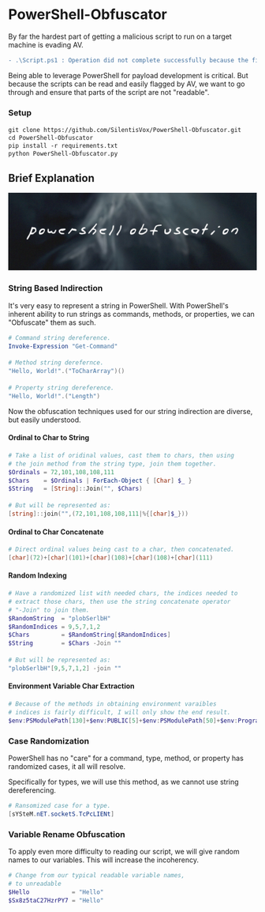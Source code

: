 # PowerShell-Obfuscator

By far the hardest part of getting a malicious script to run on a target machine is evading AV.

```diff
- .\Script.ps1 : Operation did not complete successfully because the file contains a virus or potentially unwanted software.
```

Being able to leverage PowerShell for payload development is critical. But because the scripts can be read and easily flagged by AV, we want to go through and ensure that parts of the script are not "readable".

### **Setup**

```
git clone https://github.com/SilentisVox/PowerShell-Obfuscator.git
cd PowerShell-Obfuscator
pip install -r requirements.txt
python PowerShell-Obfuscator.py
```

## **Brief Explanation**

![Obfuscation](assets/Obfuscation.jpg)

### **String Based Indirection**

It's very easy to represent a string in PowerShell. With PowerShell's inherent ability to run strings as commands, methods, or properties, we can "Obfuscate" them as such.

```powershell
# Command string dereference.
Invoke-Expression "Get-Command"

# Method string derefernce.
"Hello, World!".("ToCharArray")()

# Property string dereference.
"Hello, World!".("Length")
```

Now the obfuscation techniques used for our string indirection are diverse, but easily understood.

#### **Ordinal to Char to String**

```powershell
# Take a list of oridinal values, cast them to chars, then using
# the join method from the string type, join them together.
$Ordinals = 72,101,108,108,111
$Chars    = $Ordinals | ForEach-Object { [Char] $_ }
$String   = [String]::Join("", $Chars)

# But will be represented as:
[string]::join("",(72,101,108,108,111|%{[char]$_}))
```

#### **Ordinal to Char Concatenate**

```powershell
# Direct ordinal values being cast to a char, then concatenated.
[char](72)+[char](101)+[char](108)+[char](108)+[char](111)
```

#### **Random Indexing**

```powershell
# Have a randomized list with needed chars, the indices needed to
# extract those chars, then use the string concatenate operator 
# "-Join" to join them.
$RandomString  = "plobSerlbH"
$RandomIndices = 9,5,7,1,2
$Chars         = $RandomString[$RandomIndices]
$String        = $Chars -Join ""

# But will be represented as:
"plobSerlbH"[9,5,7,1,2] -join ""
```

#### **Environment Variable Char Extraction**

```powershell
# Because of the methods in obtaining environment varaibles
# indices is fairly difficult, I will only show the end result.
$env:PSModulePath[130]+$env:PUBLIC[5]+$env:PSModulePath[50]+$env:ProgramFiles[13]+$env:ProgramFiles[5]
```

### **Case Randomization**

PowerShell has no "care" for a command, type, method, or property has randomized cases, it all will resolve.

Specifically for types, we will use this method, as we cannot use string dereferencing.

```powershell
# Ransomized case for a type.
[sYSteM.nET.socketS.TcPcLIENt]
```

### **Variable Rename Obfuscation**

To apply even more difficulty to reading our script, we will give random names to our variables. This will increase the incoherency.

```powershell
# Change from our typical readable variable names,
# to unreadable
$Hello            = "Hello"
$Sx8z5taC27HzrPY7 = "Hello"
```
